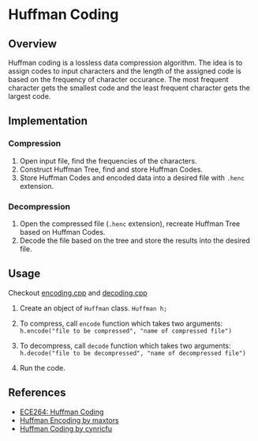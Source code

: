 
# Huffman Coding

## Overview

Huffman coding is a lossless data compression algorithm. The idea is to assign codes to input characters and the length of the assigned code is based on the frequency of character occurance. The most frequent character gets the smallest code and the least frequent character gets the largest code.

## Implementation

### Compression

1. Open input file, find the frequencies of the characters.
2. Construct Huffman Tree, find and store Huffman Codes.
3. Store Huffman Codes and encoded data into a desired file with `.henc` extension.

### Decompression

1. Open the compressed file (`.henc` extension), recreate Huffman Tree based on Huffman Codes.
2. Decode the file based on the tree and store the results into the desired file.

## Usage
Checkout [encoding.cpp](https://github.com/MadBhau/Huffman-Coding/blob/master/encoding.cpp) and [decoding.cpp](https://github.com/MadBhau/Huffman-Coding/blob/master/decoding.cpp)


1. Create an object of `Huffman` class. 
`Huffman h;`

2. To compress, call `encode` function which takes two arguments:
`h.encode("file to be compressed", "name of compressed file")`

3. To decompress, call `decode` function which takes two arguments:
`h.decode("file to be decompressed", "name of decompressed file")`

4. Run the code.



## References

 - [ECE264: Huffman Coding](https://engineering.purdue.edu/ece264/17au/hw/HW13?alt=huffman)
 - [Huffman Encoding by maxtors](https://github.com/maxtors/Huffman)
 - [Huffman Coding by cynricfu](https://github.com/cynricfu/huffman-coding)


